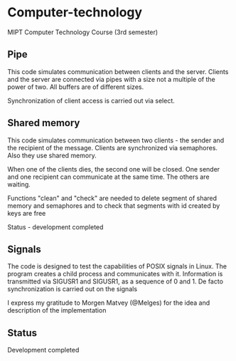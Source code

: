 # Computer-technology
MIPT Computer Technology Course (3rd semester)
## Pipe
This code simulates communication between clients and the server. Clients and the server are connected via pipes with a size not a multiple of the power of two. All buffers are of different sizes.

Synchronization of client access is carried out via select.
## Shared memory

This code simulates communication between two clients - the sender and the recipient of the message. 
Clients are synchronized via semaphores. Also they use shared memory. 

When one of the clients dies, the second one will be closed. 
One sender and one recipient can communicate at the same time. The others are waiting. 

Functions "clean" and "check" are needed to delete  segment of shared memory and semaphores and to check that segments  with id created by keys are free

Status - development completed
## Signals
The code is designed to test the capabilities of POSIX signals in Linux. The program creates a child process and communicates with it. Information is transmitted via SIGUSR1 and SIGUSR1, as a sequence of 0 and 1. De facto synchronization is carried out on the signals

I express my gratitude to Morgen Matvey (@Melges) for the idea and description of the implementation

## Status
Development completed
